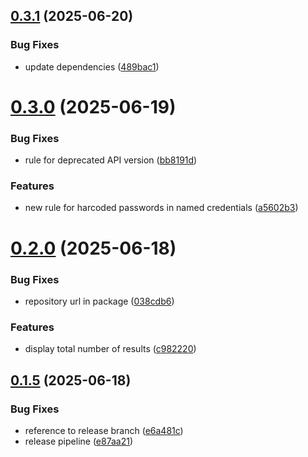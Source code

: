 ## [0.3.1](https://github.com/victorgz/sf-metalinter/compare/v0.3.0...v0.3.1) (2025-06-20)


### Bug Fixes

* update dependencies ([489bac1](https://github.com/victorgz/sf-metalinter/commit/489bac1fd57f1a61e4b57d58604fbe3a2e7a6d48))

# [0.3.0](https://github.com/victorgz/sf-metalinter/compare/v0.2.0...v0.3.0) (2025-06-19)


### Bug Fixes

* rule for deprecated API version ([bb8191d](https://github.com/victorgz/sf-metalinter/commit/bb8191d004414a7f45def00aee79d350de19bc9b))


### Features

* new rule for harcoded passwords in named credentials ([a5602b3](https://github.com/victorgz/sf-metalinter/commit/a5602b39376eb9052bcf23f090659c938c668d47))

# [0.2.0](https://github.com/victorgz/sf-metalinter/compare/v0.1.5...v0.2.0) (2025-06-18)


### Bug Fixes

* repository url in package ([038cdb6](https://github.com/victorgz/sf-metalinter/commit/038cdb6dafacddf1ff082428a776765523344072))


### Features

* display total number of results ([c982220](https://github.com/victorgz/sf-metalinter/commit/c982220d907d69a3bebba7a789cea78a095e54b2))

## [0.1.5](https://github.com/victorgz/sf-metalinter/compare/v0.1.4...v0.1.5) (2025-06-18)


### Bug Fixes

* reference to release branch ([e6a481c](https://github.com/victorgz/sf-metalinter/commit/e6a481c8ef1ab75d5566ad7f6d3a6284f6b25480))
* release pipeline ([e87aa21](https://github.com/victorgz/sf-metalinter/commit/e87aa21429f678018125b9464572038b848cfdee))
